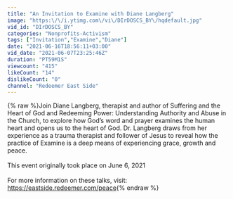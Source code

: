 ```yaml
---
title: "An Invitation to Examine with Diane Langberg"
image: "https:\/\/i.ytimg.com\/vi\/DIrDOSCS_BY\/hqdefault.jpg"
vid_id: "DIrDOSCS_BY"
categories: "Nonprofits-Activism"
tags: ["Invitation","Examine","Diane"]
date: "2021-06-16T18:56:11+03:00"
vid_date: "2021-06-07T23:25:46Z"
duration: "PT59M1S"
viewcount: "415"
likeCount: "14"
dislikeCount: "0"
channel: "Redeemer East Side"
---
```

{% raw %}Join Diane Langberg, therapist and author of Suffering and the Heart of God and Redeeming Power: Understanding Authority and Abuse in the Church, to explore how God’s word and prayer examines the human heart and opens us to the heart of God. Dr. Langberg draws from her experience as a trauma therapist and follower of Jesus to reveal how the practice of Examine is a deep means of experiencing grace, growth and peace.<br /><br />This event originally took place on June 6, 2021<br /><br />For more information on these talks, visit:<br /><a rel="nofollow" target="blank" href="https://eastside.redeemer.com/peace">https://eastside.redeemer.com/peace</a>{% endraw %}
